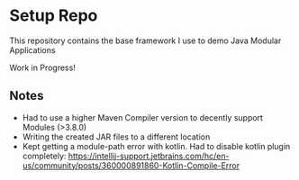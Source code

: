 # Setup Repo

This repository contains the base framework I use to demo Java Modular Applications

Work in Progress!

## Notes

- Had to use a higher Maven Compiler version to decently support Modules (>3.8.0)
- Writing the created JAR files to a different location
- Kept getting a module-path error with kotlin. Had to disable kotlin plugin completely: https://intellij-support.jetbrains.com/hc/en-us/community/posts/360000891860-Kotlin-Compile-Error
